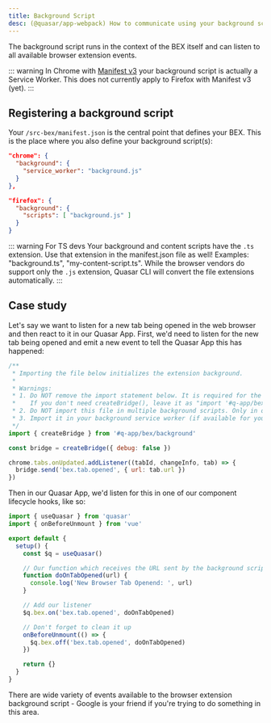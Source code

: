 ```yaml
---
title: Background Script
desc: (@quasar/app-webpack) How to communicate using your background script with other parts of your Browser Extension (BEX).
---
```


The background script runs in the context of the BEX itself and can listen to all available browser extension events.

::: warning
In Chrome with [Manifest v3](https://developer.chrome.com/docs/extensions/mv3/intro/) your background script is actually a Service Worker. This does not currently apply to Firefox with Manifest v3 (yet).
:::

## Registering a background script

Your `/src-bex/manifest.json` is the central point that defines your BEX. This is the place where you also define your background script(s):

```json /src-bex/manifest.json
"chrome": {
  "background": {
    "service_worker": "background.js"
  }
},

"firefox": {
  "background": {
    "scripts": [ "background.js" ]
  }
}
```

::: warning For TS devs
Your background and content scripts have the `.ts` extension. Use that extension in the manifest.json file as well! Examples: "background.ts", "my-content-script.ts". While the browser vendors do support only the `.js` extension, Quasar CLI will convert the file extensions automatically.
:::

## Case study

Let's say we want to listen for a new tab being opened in the web browser and then react to it in our Quasar App. First, we'd need to listen for the new tab being opened and emit a new event to tell the Quasar App this has happened:

```js /src-bex/background.js
/**
 * Importing the file below initializes the extension background.
 *
 * Warnings:
 * 1. Do NOT remove the import statement below. It is required for the extension to work.
 *    If you don't need createBridge(), leave it as "import '#q-app/bex/background'".
 * 2. Do NOT import this file in multiple background scripts. Only in one!
 * 3. Import it in your background service worker (if available for your target browser).
 */
import { createBridge } from '#q-app/bex/background'

const bridge = createBridge({ debug: false })

chrome.tabs.onUpdated.addListener((tabId, changeInfo, tab) => {
  bridge.send('bex.tab.opened', { url: tab.url })
})
```

Then in our Quasar App, we'd listen for this in one of our component lifecycle hooks, like so:

```js /Quasar App, /src
import { useQuasar } from 'quasar'
import { onBeforeUnmount } from 'vue'

export default {
  setup() {
    const $q = useQuasar()

    // Our function which receives the URL sent by the background script.
    function doOnTabOpened(url) {
      console.log('New Browser Tab Openend: ', url)
    }

    // Add our listener
    $q.bex.on('bex.tab.opened', doOnTabOpened)

    // Don't forget to clean it up
    onBeforeUnmount(() => {
      $q.bex.off('bex.tab.opened', doOnTabOpened)
    })

    return {}
  }
}
```

There are wide variety of events available to the browser extension background script - Google is your friend if you're trying to do something in this area.
